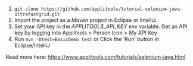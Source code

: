 1. `git clone https://github.com/applitools/tutorial-selenium-java-ultrafastgrid.git`
2. Import the project as a *Maven* project in Eclipse or IntelliJ.
3. Set your API key in the _APPLITOOLS_API_KEY_ env variable. Get an API key by logging into Applitools > Person Icon > My API Key
4. Run `mvn -Dtest=BasicDemo test` or Click the 'Run' button in Eclipse/IntelliJ

Read more here: https://www.applitools.com/tutorials/selenium-java.html
